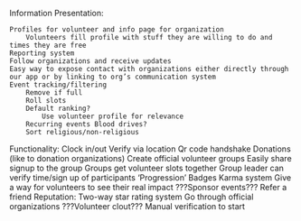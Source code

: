 Information Presentation:

    Profiles for volunteer and info page for organization
        Volunteers fill profile with stuff they are willing to do and times they are free
    Reporting system
    Follow organizations and receive updates
    Easy way to expose contact with organizations either directly through our app or by linking to org’s communication system
    Event tracking/filtering
        Remove if full
        Roll slots
        Default ranking?
            Use volunteer profile for relevance
        Recurring events Blood drives?
        Sort religious/non-religious
Functionality:
    Clock in/out
        Verify via location
        Qr code handshake
    Donations (like to donation organizations)
    Create official volunteer groups
        Easily share signup to the group
        Groups get volunteer slots together
        Group leader can verify time/sign up of participants
‘Progression’
    Badges
    Karma system
    Give a way for volunteers to see their real impact
    ???Sponsor events???
    Refer a friend
Reputation:
    Two-way star rating system
    Go through official organizations
    ???Volunteer clout???
    Manual verification to start
